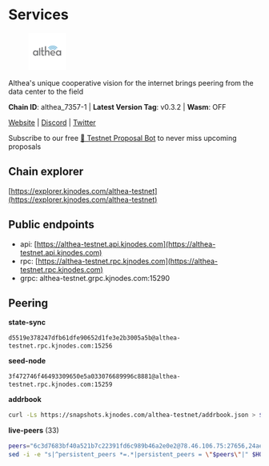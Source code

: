 # Services

<figure><img src="https://raw.githubusercontent.com/kj89/cosmos-images/main/logos/althea.png" alt=""><figcaption></figcaption></figure>

Althea's unique cooperative vision for the internet  brings peering from the data center to the field

**Chain ID**: althea_7357-1 | **Latest Version Tag**: v0.3.2 | **Wasm**: OFF

[Website](https://www.althea.net) | [Discord](https://discord.gg/ZTKWfpDs) | [Twitter](https://twitter.com/altheanetwork)



Subscribe to our free [🤖 Testnet Proposal Bot](https://t.me/kjnodes_testnet_proposal_bot) to never miss upcoming proposals


## Chain explorer
[https://explorer.kjnodes.com/althea-testnet](https://explorer.kjnodes.com/althea-testnet)

## Public endpoints

* api: [https://althea-testnet.api.kjnodes.com](https://althea-testnet.api.kjnodes.com)
* rpc: [https://althea-testnet.rpc.kjnodes.com](https://althea-testnet.rpc.kjnodes.com)
* grpc: althea-testnet.grpc.kjnodes.com:15290

## Peering

**state-sync**

```text
d5519e378247dfb61dfe90652d1fe3e2b3005a5b@althea-testnet.rpc.kjnodes.com:15256
```

**seed-node**

```text
3f472746f46493309650e5a033076689996c8881@althea-testnet.rpc.kjnodes.com:15259
```

**addrbook**
```bash
curl -Ls https://snapshots.kjnodes.com/althea-testnet/addrbook.json > $HOME/.althea/config/addrbook.json
```

**live-peers** (33)
```bash
peers="6c3d7683bf40a521b7c22391fd6c989b46a2e0e2@78.46.106.75:27656,24ae39234e1ceddc1585af9be8a6484edac79123@49.12.123.97:26656,18643335ebbf1119ef5da9bbb2b65ce651a47ef1@5.9.106.214:26676,6d97969912514e3583dee8e0cca15a383adbde6c@213.246.57.175:26656,0037b2dc30933fa5c027a83be39f0061253ff83b@5.189.157.140:26656,8cd0cf98fa86c01796b07d230aa5261e06b1b37d@95.217.206.246:26656,698edcaf59b14f7bf50b681ef1ee3046fa062c77@65.109.92.235:11056,c1ad743c152d67dea9df71e3de2024cddd57c0cb@31.220.84.183:26656,d5519e378247dfb61dfe90652d1fe3e2b3005a5b@65.109.68.190:52656,1d9a103d1e24c590bdfb577537eddd19a322f886@65.109.92.240:17886,0d4220d2bbda711183a8db6f45c26b1541fa0d6a@65.109.116.204:21856,76932bbeb29836c6405329c21358d051ef6e33a3@65.109.65.163:21856,17edf24237b1c2b5b196d344761f964407d05862@65.108.233.109:12456,70caf9545f6fd67f2561964b0a69bf36ba6f81d4@5.161.205.63:26656,c5f4a56c4f1ba1cf3d4f8d787eb0f90d9cb963ec@65.109.34.133:61056,04917b5810df2a380c1b18d83f577f1aba550818@222.106.187.14:53300,f6e3f995ba1c3ceed8bd556d9a23d2922d98a9a6@66.172.36.136:14656,5b6c6d679904ded86d36397e8ea583c122f5ddbd@144.91.102.95:26656,eab7a70812ba39094fc8bbf4f69f099123863b38@81.30.157.35:11656,a51b45869b5403dc71251a69879c1eb1c3042bed@65.108.134.215:29336,cd71580f8ab4af6beeaf867702a86ca6f9331f71@65.19.136.133:23296,16a9576c9a4cf9651b4215e3a877ae002555dd9b@116.202.117.229:31656,fd54b3d5e49c047dae61ca3a8e430f500eab783c@65.109.92.148:26656,695f6de1a39a5f189015a50ef5f9df144a76b4d8@65.108.233.102:36656,0aac1fc75b4a613f6bb7d15c6250350d478227a6@66.45.231.30:11144,975393744d620d9dcb8dfd21c0282a6285766523@176.57.184.215:26656,31e4e58aed75f099eb5b71fd9fd48b48e4bf721a@5.75.170.207:26656,13747f1f9960d19b72610cf7b59c2ec6d4eca27f@116.96.46.161:52656,ba247bdf826a9636a8276d6a00d8004755f6bb18@162.19.238.210:26656,26e70e13195b0d04cda0fca1f7b16b8746a620ed@65.109.28.226:26656,90d692d481c1c4739ba8a7045b5552fa8d410901@88.99.164.158:17886,3aeffaa1ac7b6741110987cfae4604751ac7d865@107.22.132.229:26656,9aa8a73ea9364aa3cf7806d4dd25b6aed88d8152@190.2.136.144:11356"
sed -i -e "s|^persistent_peers *=.*|persistent_peers = \"$peers\"|" $HOME/.althea/config/config.toml
```
